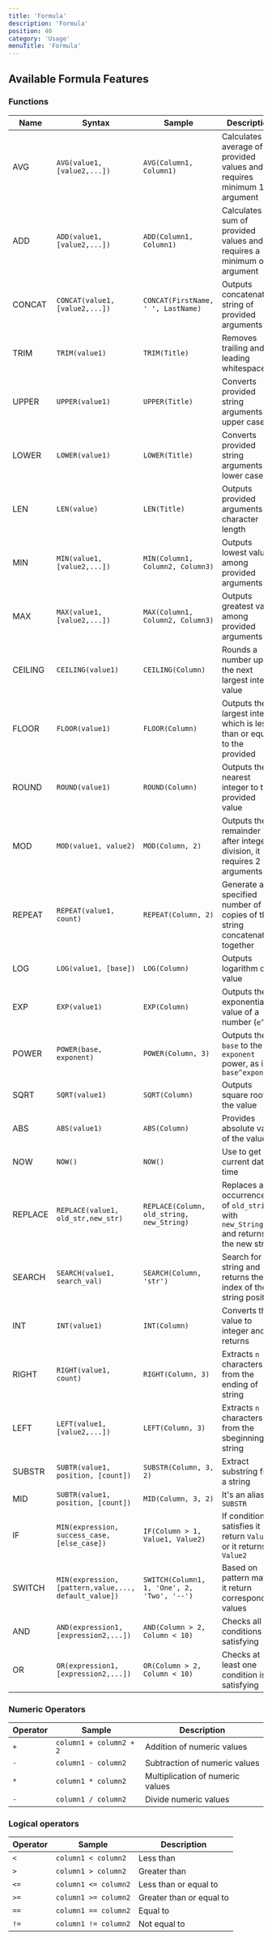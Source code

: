 ```yaml
---
title: 'Formula' 
description: 'Formula' 
position: 40 
category: 'Usage' 
menuTitle: 'Formula'
---
```


## Available Formula Features

### Functions

| Name  | Syntax | Sample | Description |
|---|---|---|---|
| AVG | `AVG(value1, [value2,...])` | `AVG(Column1, Column1)` | Calculates the average of provided values and it requires minimum 1 argument |
| ADD | `ADD(value1, [value2,...])` |  `ADD(Column1, Column1)` | Calculates the sum of provided values and requires a minimum of 1 argument |
| CONCAT | `CONCAT(value1, [value2,...])` |  `CONCAT(FirstName, ' ', LastName)` | Outputs concatenated string of provided arguments |
| TRIM | `TRIM(value1)` |  `TRIM(Title)` | Removes trailing and leading whitespaces |
| UPPER | `UPPER(value1)` |  `UPPER(Title)` | Converts provided string arguments to upper case |
| LOWER | `LOWER(value1)` |  `LOWER(Title)` | Converts provided string arguments to lower case |
| LEN | `LEN(value)` |  `LEN(Title)` | Outputs provided arguments character length |
| MIN | `MIN(value1, [value2,...])` |  `MIN(Column1, Column2, Column3)` | Outputs lowest value among provided arguments |
| MAX | `MAX(value1, [value2,...])` |  `MAX(Column1, Column2, Column3)` | Outputs greatest value among provided arguments |
| CEILING | `CEILING(value1)` |  `CEILING(Column)` | Rounds a number up to the next largest integer value |
| FLOOR | `FLOOR(value1)`|  `FLOOR(Column)` | Outputs the largest integer which is less than or equal to the provided |
| ROUND | `ROUND(value1)`|  `ROUND(Column)` | Outputs the nearest integer to the provided value |
| MOD |`MOD(value1, value2)` |  `MOD(Column, 2)` | Outputs the remainder after integer division, it requires 2 arguments  |
| REPEAT | `REPEAT(value1, count)`|  `REPEAT(Column, 2)` | Generate a specified number of copies of the string concatenated together |
| LOG | `LOG(value1, [base])`|  `LOG(Column)` | Outputs logarithm of a value|
| EXP | `EXP(value1)` |  `EXP(Column)` | Outputs the exponential value of a number (`e^x`) |
| POWER | `POWER(base, exponent)` |  `POWER(Column, 3)`  | Outputs the `base` to the `exponent` power, as in `base^exponent`|
| SQRT | `SQRT(value1)` |  `SQRT(Column)` | Outputs square root of the value |
| ABS | `ABS(value1)` |  `ABS(Column)` | Provides absolute value of the value |
| NOW | `NOW()` |  `NOW()` | Use to get current date time |
| REPLACE | `REPLACE(value1, old_str,new_str)` |  `REPLACE(Column, old_string, new_String)` | Replaces all occurrences of `old_string` with `new_String` and returns the new string |
| SEARCH | `SEARCH(value1, search_val)` |  `SEARCH(Column, 'str')` | Search for a string and returns the index of the string position |
| INT | `INT(value1)` |  `INT(Column)` | Converts the value to integer and returns |
| RIGHT | `RIGHT(value1, count)` |  `RIGHT(Column, 3)` | Extracts `n` characters from the ending of string |
| LEFT | `LEFT(value1, [value2,...])` |  `LEFT(Column, 3)` | Extracts `n` characters from the sbeginning of string |
| SUBSTR | `SUBTR(value1, position, [count])` |  `SUBSTR(Column, 3, 2)` | Extract substring from a string |
| MID | `SUBTR(value1, position, [count])` |  `MID(Column, 3, 2)` |  It's an alias for `SUBSTR` |
| IF | `MIN(expression, success_case, [else_case])` |  `IF(Column > 1, Value1, Value2)`  | If condition satisfies it return `Value1` or it returns `Value2` |
| SWITCH | `MIN(expression, [pattern,value,..., default_value])` |  `SWITCH(Column1, 1, 'One', 2, 'Two', '--')` | Based on pattern match it return corresponding values |
| AND | `AND(expression1, [expression2,...])` |  `AND(Column > 2, Column < 10)` | Checks all conditions are satisfying |
| OR | `OR(expression1, [expression2,...])` | `OR(Column > 2, Column < 10)` | Checks at least  one condition is satisfying |

### Numeric Operators

| Operator | Sample | Description |
|---|---|---|
| `+` | `column1 + column2 + 2` | Addition of numeric values |
| `-` | `column1 - column2` | Subtraction of numeric values |
| `*` | `column1 * column2` | Multiplication of numeric values |
| `-` | `column1 / column2` | Divide numeric values |

### Logical operators

| Operator | Sample | Description |
|---|---|---|
| `<` | `column1 < column2` | Less than |
| `>` | `column1 > column2` | Greater than |
| `<=` | `column1 <= column2` | Less than or equal to |
| `>=` | `column1 >= column2` | Greater than or equal to  |
| `==` | `column1 == column2` | Equal to  |
| `!=` | `column1 != column2` | Not equal to  |
